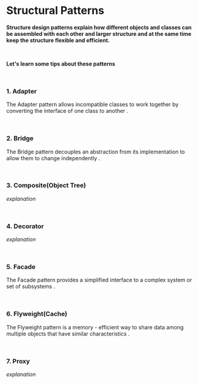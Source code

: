 


# Structural Patterns


**Structure design patterns explain how different objects and classes can be assembled with each other and larger structure and at the same time keep the structure flexible and efficient.**

<br/>

**Let's learn some tips about these patterns**

<br/>

###  1. Adapter


The Adapter pattern allows incompatible classes to work together by converting the interface of one class to another .

<br/>

###  2. Bridge

The Bridge pattern decouples an abstraction from its implementation to allow them to change independently .


<br/>

###  3. Composite(Object Tree)


*explanation*

<br/>

###  4. Decorator


*explanation*

<br/>

###  5. Facade

The Facade pattern provides a simplified interface to a complex system or set of subsystems .

<br/>


###  6. Flyweight(Cache)


The Flyweight pattern is a memory - efficient way to share data among multiple objects that have similar characteristics .



<br/>



###  7. Proxy


*explanation*

<br/>




